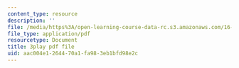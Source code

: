 ```yaml
---
content_type: resource
description: ''
file: /media/https%3A/open-learning-course-data-rc.s3.amazonaws.com/16-885j-aircraft-systems-engineering-fall-2005/aac004e1264470a1fa983eb1bfd98e2c_AODj-jM3-XI.pdf
file_type: application/pdf
resourcetype: Document
title: 3play pdf file
uid: aac004e1-2644-70a1-fa98-3eb1bfd98e2c
---
```

